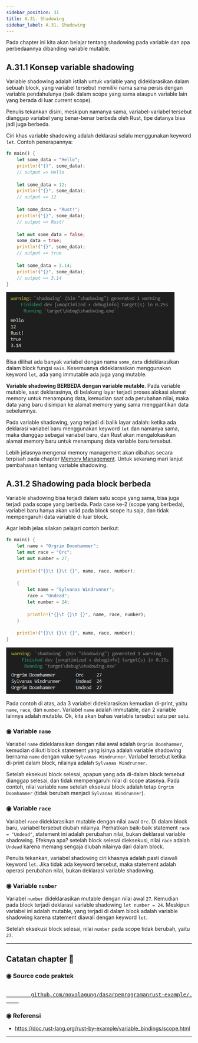 ```yaml
---
sidebar_position: 31
title: A.31. Shadowing
sidebar_label: A.31. Shadowing
---
```


Pada chapter ini kita akan belajar tentang shadowing pada variable dan apa perbedaannya dibanding variable mutable.

## A.31.1 Konsep variable shadowing

Variable shadowing adalah istilah untuk variable yang dideklarasikan dalam sebuah block, yang variabel tersebut memiliki nama sama persis dengan variable pendahulunya (baik dalam scope yang sama ataupun variable lain yang berada di luar current scope).

Penulis tekankan disini, meskipun namanya sama, variabel-variabel tersebut dianggap variabel yang benar-benar berbeda oleh Rust, tipe datanya bisa jadi juga berbeda.

Ciri khas variable shadowing adalah deklarasi selalu menggunakan keyword `let`. Contoh penerapannya:

```rust
fn main() {
    let some_data = "Hello";
    println!("{}", some_data);
    // output => Hello

    let some_data = 12;
    println!("{}", some_data);
    // output => 12

    let some_data = "Rust!";
    println!("{}", some_data);
    // output => Rust!

    let mut some_data = false;
    some_data = true;
    println!("{}", some_data);
    // output => true

    let some_data = 3.14;
    println!("{}", some_data);
    // output => 3.14
}
```

![Shadowing](img/shadowing-1.png)

Bisa dilihat ada banyak variabel dengan nama `some_data` dideklarasikan dalam block fungsi `main`. Kesemuanya dideklarasikan menggunakan keyword `let`, ada yang immutable ada juga yang mutable.

**Variable shadowing BERBEDA dengan variable mutable**. Pada variable mutable, saat deklarasinya, di belakang layar terjadi proses alokasi alamat memory untuk menampung data, kemudian saat ada perubahan nilai, maka data yang baru disimpan ke alamat memory yang sama menggantikan data sebelumnya.

Pada variable shadowing, yang terjadi di balik layar adalah: ketika ada deklarasi variabel baru menggunakan keyword `let` dan namanya sama, maka dianggap sebagai variabel baru, dan Rust akan mengalokasikan alamat memory baru untuk menampung data variable baru tersebut.

Lebih jelasnya mengenai memory management akan dibahas secara terpisah pada chapter [Memory Management](/basic/basic-memory-management). Untuk sekarang mari lanjut pembahasan tentang variable shadowing.

## A.31.2 Shadowing pada block berbeda

Variable shadowing bisa terjadi dalam satu scope yang sama, bisa juga terjadi pada scope yang berbeda. Pada case ke-2 (scope yang berbeda), variabel baru hanya akan valid pada block scope itu saja, dan tidak mempengaruhi data variable di luar block.

Agar lebih jelas silakan pelajari contoh berikut:

```rust
fn main() {
    let name = "Orgrim Doomhammer";
    let mut race = "Orc";
    let mut number = 27;

    println!("{}\t {}\t {}", name, race, number);

    {
        let name = "Sylvanas Windrunner";
        race = "Undead";
        let number = 24;
        
        println!("{}\t {}\t {}", name, race, number);
    }
        
    println!("{}\t {}\t {}", name, race, number);
}
```

![Block](img/shadowing-2.png)

Pada contoh di atas, ada 3 variabel dideklarasikan kemudian di-print, yaitu `name`, `race`, dan `number`. Variabel `name` adalah immutable, dan 2 variable lainnya adalah mutable. Ok, kita akan bahas variable tersebut satu per satu.

### ◉ Variable `name`

Variabel `name` dideklarasikan dengan nilai awal adalah `Orgrim Doomhammer`, kemudian diikuti block statement yang isinya adalah variable shadowing bernama `name` dengan value `Sylvanas Windrunner`. Variabel tersebut ketika di-print dalam block, nilainya adalah `Sylvanas Windrunner`.

Setelah eksekusi block selesai, apapun yang ada di-dalam block tersebut dianggap selesai, dan tidak mempengaruhi nilai di scope atasnya. Pada contoh, nilai variable `name` setelah eksekusi block adalah tetap `Orgrim Doomhammer` (tidak berubah menjadi `Sylvanas Windrunner`).

### ◉ Variable `race`

Variabel `race` dideklarasikan mutable dengan nilai awal `Orc`. Di dalam block baru, variabel tersebut diubah nilainya. Perhatikan baik-baik statement `race = "Undead"`, statement ini adalah perubahan nilai, bukan deklarasi variable shadowing. Efeknya apa? setelah block selesai dieksekusi, nilai `race` adalah `Undead` karena memang sengaja diubah nilainya dari dalam block.

Penulis tekankan, variabel shadowing ciri khasnya adalah pasti diawali keyword `let`. Jika tidak ada keyword tersebut, maka statement adalah operasi perubahan nilai, bukan deklarasi variable shadowing.

### ◉ Variable `number`

Variabel `number` dideklarasikan mutable dengan nilai awal `27`. Kemudian pada block terjadi deklarasi variable shadowing `let number = 24`. Meskipun variabel ini adalah mutable, yang terjadi di dalam block adalah variable shadowing karena statement diawali dengan keyword `let`.

Setelah eksekusi block selesai, nilai `number` pada scope tidak berubah, yaitu `27`.

---

## Catatan chapter 📑

### ◉ Source code praktek

<pre>
    <a href="https://github.com/novalagung/dasarpemrogramanrust-example/tree/master/shadowing">
        github.com/novalagung/dasarpemrogramanrust-example/../shadowing
    </a>
</pre>

### ◉ Referensi

- https://doc.rust-lang.org/rust-by-example/variable_bindings/scope.html

---
